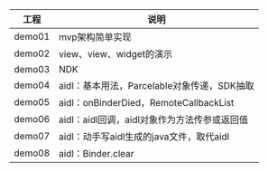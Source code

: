 | 工程   | 说明                                         |
| ------ | -------------------------------------------- |
| demo01 | mvp架构简单实现                              |
| demo02 | view、view、widget的演示                     |
| demo03 | NDK                                          |
| demo04 | aidl：基本用法，Parcelable对象传递，SDK抽取  |
| demo05 | aidl：onBinderDied，RemoteCallbackList       |
| demo06 | aidl：aidl回调，aidl对象作为方法传参或返回值 |
| demo07 | aidl：动手写aidl生成的java文件，取代aidl     |
| demo08 | aidl：Binder.clear                           |
